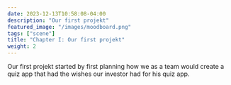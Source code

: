 ```yaml
---
date: 2023-12-13T10:58:08-04:00
description: "Our first projekt"
featured_image: "/images/moodboard.png"
tags: ["scene"]
title: "Chapter I: Our first projekt"
weight: 2
---
```

Our first projekt started by first planning how we as a team would create a quiz app that had the wishes our investor had for his quiz app.